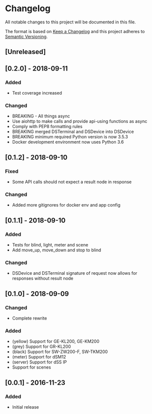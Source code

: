 # Changelog
All notable changes to this project will be documented in this file.

The format is based on [Keep a Changelog](http://keepachangelog.com/en/1.0.0/)
and this project adheres to [Semantic Versioning](http://semver.org/spec/v2.0.0.html).

## [Unreleased]

## [0.2.0] - 2018-09-11
### Added
- Test coverage increased
### Changed
- BREAKING - All things async
- Use aiohttp to make calls and provide api-using functions as async
- Comply with PEP8 formatting rules
- BREAKING merged DSTerminal and DSDevice into DSDevice
- BREAKING minimum required Python version is now 3.5.3
- Docker development environment now uses Python 3.6

## [0.1.2] - 2018-09-10
### Fixed
- Some API calls should not expect a result node in response
### Changed
- Added more gitignores for docker env and app config

## [0.1.1] - 2018-09-10
### Added
- Tests for blind, light, meter and scene
- Add move_up, move_down and stop to blind
### Changed
- DSDevice and DSTerminal signature of request now allows for responses without result node

## [0.1.0] - 2018-09-09
### Changed
- Complete rewrite

### Added
- (yellow) Support for GE-KL200, GE-KM200
- (grey) Support for GR-KL200
- (black) Support for SW-ZW200-F, SW-TKM200
- (meter) Support for dSM12
- (server) Support for dSS IP
- Support for scenes

## [0.0.1] - 2016-11-23
### Added
- Initial release
